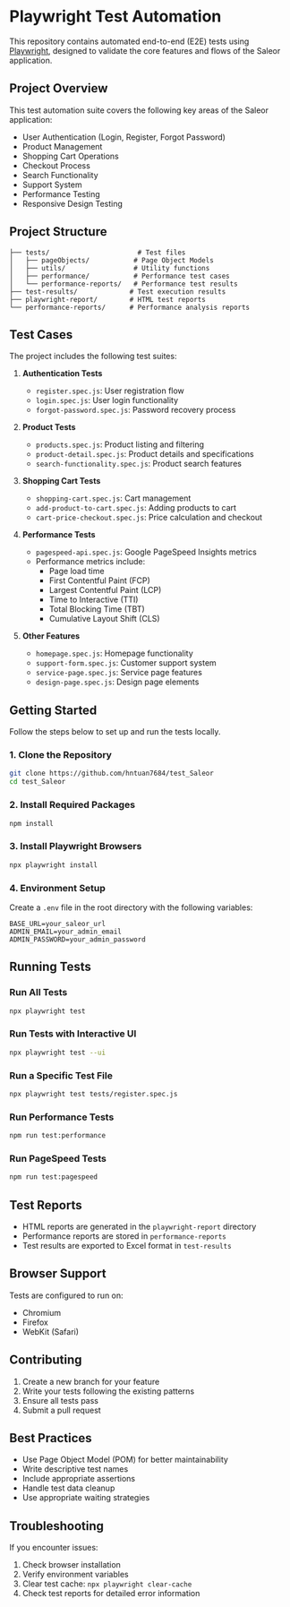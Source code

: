# Playwright Test Automation

This repository contains automated end-to-end (E2E) tests using [Playwright](https://playwright.dev/), designed to validate the core features and flows of the Saleor application.

## Project Overview

This test automation suite covers the following key areas of the Saleor application:

- User Authentication (Login, Register, Forgot Password)
- Product Management
- Shopping Cart Operations
- Checkout Process
- Search Functionality
- Support System
- Performance Testing
- Responsive Design Testing

## Project Structure

```
├── tests/                      # Test files
│   ├── pageObjects/           # Page Object Models
│   ├── utils/                 # Utility functions
│   ├── performance/           # Performance test cases
│   └── performance-reports/   # Performance test results
├── test-results/             # Test execution results
├── playwright-report/        # HTML test reports
└── performance-reports/      # Performance analysis reports
```

## Test Cases

The project includes the following test suites:

1. **Authentication Tests**
   - `register.spec.js`: User registration flow
   - `login.spec.js`: User login functionality
   - `forgot-password.spec.js`: Password recovery process

2. **Product Tests**
   - `products.spec.js`: Product listing and filtering
   - `product-detail.spec.js`: Product details and specifications
   - `search-functionality.spec.js`: Product search features

3. **Shopping Cart Tests**
   - `shopping-cart.spec.js`: Cart management
   - `add-product-to-cart.spec.js`: Adding products to cart
   - `cart-price-checkout.spec.js`: Price calculation and checkout

4. **Performance Tests**
   - `pagespeed-api.spec.js`: Google PageSpeed Insights metrics
   - Performance metrics include:
     - Page load time
     - First Contentful Paint (FCP)
     - Largest Contentful Paint (LCP)
     - Time to Interactive (TTI)
     - Total Blocking Time (TBT)
     - Cumulative Layout Shift (CLS)

5. **Other Features**
   - `homepage.spec.js`: Homepage functionality
   - `support-form.spec.js`: Customer support system
   - `service-page.spec.js`: Service page features
   - `design-page.spec.js`: Design page elements

## Getting Started

Follow the steps below to set up and run the tests locally.

### 1. Clone the Repository

```bash
git clone https://github.com/hntuan7684/test_Saleor
cd test_Saleor
```

### 2. Install Required Packages

```bash
npm install
```

### 3. Install Playwright Browsers

```bash
npx playwright install
```

### 4. Environment Setup

Create a `.env` file in the root directory with the following variables:
```env
BASE_URL=your_saleor_url
ADMIN_EMAIL=your_admin_email
ADMIN_PASSWORD=your_admin_password
```

## Running Tests

### Run All Tests

```bash
npx playwright test
```

### Run Tests with Interactive UI

```bash
npx playwright test --ui
```

### Run a Specific Test File

```bash
npx playwright test tests/register.spec.js
```

### Run Performance Tests

```bash
npm run test:performance
```

### Run PageSpeed Tests

```bash
npm run test:pagespeed
```

## Test Reports

- HTML reports are generated in the `playwright-report` directory
- Performance reports are stored in `performance-reports`
- Test results are exported to Excel format in `test-results`

## Browser Support

Tests are configured to run on:
- Chromium
- Firefox
- WebKit (Safari)

## Contributing

1. Create a new branch for your feature
2. Write your tests following the existing patterns
3. Ensure all tests pass
4. Submit a pull request

## Best Practices

- Use Page Object Model (POM) for better maintainability
- Write descriptive test names
- Include appropriate assertions
- Handle test data cleanup
- Use appropriate waiting strategies

## Troubleshooting

If you encounter issues:
1. Check browser installation
2. Verify environment variables
3. Clear test cache: `npx playwright clear-cache`
4. Check test reports for detailed error information
